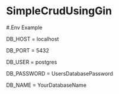 # SimpleCrudUsingGin

#.Env Example

DB_HOST = localhost


DB_PORT = 5432


DB_USER = postgres


DB_PASSWORD = UsersDatabasePassword


DB_NAME = YourDatabaseName
